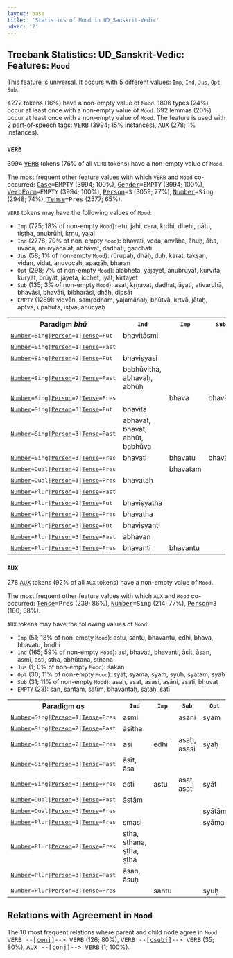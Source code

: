 ```yaml
---
layout: base
title:  'Statistics of Mood in UD_Sanskrit-Vedic'
udver: '2'
---
```


## Treebank Statistics: UD_Sanskrit-Vedic: Features: `Mood`

This feature is universal.
It occurs with 5 different values: `Imp`, `Ind`, `Jus`, `Opt`, `Sub`.

4272 tokens (16%) have a non-empty value of `Mood`.
1806 types (24%) occur at least once with a non-empty value of `Mood`.
692 lemmas (20%) occur at least once with a non-empty value of `Mood`.
The feature is used with 2 part-of-speech tags: <tt><a href="sa_vedic-pos-VERB.html">VERB</a></tt> (3994; 15% instances), <tt><a href="sa_vedic-pos-AUX.html">AUX</a></tt> (278; 1% instances).

### `VERB`

3994 <tt><a href="sa_vedic-pos-VERB.html">VERB</a></tt> tokens (76% of all `VERB` tokens) have a non-empty value of `Mood`.

The most frequent other feature values with which `VERB` and `Mood` co-occurred: <tt><a href="sa_vedic-feat-Case.html">Case</a></tt><tt>=EMPTY</tt> (3994; 100%), <tt><a href="sa_vedic-feat-Gender.html">Gender</a></tt><tt>=EMPTY</tt> (3994; 100%), <tt><a href="sa_vedic-feat-VerbForm.html">VerbForm</a></tt><tt>=EMPTY</tt> (3994; 100%), <tt><a href="sa_vedic-feat-Person.html">Person</a></tt><tt>=3</tt> (3059; 77%), <tt><a href="sa_vedic-feat-Number.html">Number</a></tt><tt>=Sing</tt> (2948; 74%), <tt><a href="sa_vedic-feat-Tense.html">Tense</a></tt><tt>=Pres</tt> (2577; 65%).

`VERB` tokens may have the following values of `Mood`:

* `Imp` (725; 18% of non-empty `Mood`): etu, jahi, cara, kṛdhi, dhehi, pātu, tiṣṭha, anubrūhi, kṛṇu, yajai
* `Ind` (2778; 70% of non-empty `Mood`): bhavati, veda, anvāha, āhuḥ, āha, uvāca, anuvyacalat, abhavat, dadhāti, gacchati
* `Jus` (58; 1% of non-empty `Mood`): rūrupaḥ, dhāḥ, duḥ, karat, takṣan, vidan, vidat, anuvocaḥ, apagāḥ, bharan
* `Opt` (298; 7% of non-empty `Mood`): ālabheta, yājayet, anubrūyāt, kurvīta, kuryāt, brūyāt, jāyeta, icchet, iyāt, kīrtayet
* `Sub` (135; 3% of non-empty `Mood`): asat, kṛṇavat, dadhat, āyati, ativardhā, bhavāsi, bhavāti, bibharāsi, dhāḥ, dipsāt
* `EMPTY` (1289): vidvān, samṛddham, yajamānaḥ, bhūtvā, kṛtvā, jātaḥ, āptvā, upahūtā, iṣṭvā, anūcyaḥ

<table>
  <tr><th>Paradigm <i>bhū</i></th><th><tt>Ind</tt></th><th><tt>Imp</tt></th><th><tt>Sub</tt></th><th><tt>Jus</tt></th><th><tt>Opt</tt></th></tr>
  <tr><td><tt><tt><a href="sa_vedic-feat-Number.html">Number</a></tt><tt>=Sing</tt>|<tt><a href="sa_vedic-feat-Person.html">Person</a></tt><tt>=1</tt>|<tt><a href="sa_vedic-feat-Tense.html">Tense</a></tt><tt>=Fut</tt></tt></td><td>bhavitāsmi</td><td></td><td></td><td></td><td></td></tr>
  <tr><td><tt><tt><a href="sa_vedic-feat-Number.html">Number</a></tt><tt>=Sing</tt>|<tt><a href="sa_vedic-feat-Person.html">Person</a></tt><tt>=1</tt>|<tt><a href="sa_vedic-feat-Tense.html">Tense</a></tt><tt>=Past</tt></tt></td><td></td><td></td><td></td><td></td><td>bhūyāsam</td></tr>
  <tr><td><tt><tt><a href="sa_vedic-feat-Number.html">Number</a></tt><tt>=Sing</tt>|<tt><a href="sa_vedic-feat-Person.html">Person</a></tt><tt>=2</tt>|<tt><a href="sa_vedic-feat-Tense.html">Tense</a></tt><tt>=Fut</tt></tt></td><td>bhaviṣyasi</td><td></td><td></td><td></td><td></td></tr>
  <tr><td><tt><tt><a href="sa_vedic-feat-Number.html">Number</a></tt><tt>=Sing</tt>|<tt><a href="sa_vedic-feat-Person.html">Person</a></tt><tt>=2</tt>|<tt><a href="sa_vedic-feat-Tense.html">Tense</a></tt><tt>=Past</tt></tt></td><td>babhūvitha, abhavaḥ, abhūḥ</td><td></td><td></td><td>bhūḥ</td><td></td></tr>
  <tr><td><tt><tt><a href="sa_vedic-feat-Number.html">Number</a></tt><tt>=Sing</tt>|<tt><a href="sa_vedic-feat-Person.html">Person</a></tt><tt>=2</tt>|<tt><a href="sa_vedic-feat-Tense.html">Tense</a></tt><tt>=Pres</tt></tt></td><td></td><td>bhava</td><td>bhavāsi</td><td></td><td></td></tr>
  <tr><td><tt><tt><a href="sa_vedic-feat-Number.html">Number</a></tt><tt>=Sing</tt>|<tt><a href="sa_vedic-feat-Person.html">Person</a></tt><tt>=3</tt>|<tt><a href="sa_vedic-feat-Tense.html">Tense</a></tt><tt>=Fut</tt></tt></td><td>bhavitā</td><td></td><td></td><td></td><td></td></tr>
  <tr><td><tt><tt><a href="sa_vedic-feat-Number.html">Number</a></tt><tt>=Sing</tt>|<tt><a href="sa_vedic-feat-Person.html">Person</a></tt><tt>=3</tt>|<tt><a href="sa_vedic-feat-Tense.html">Tense</a></tt><tt>=Past</tt></tt></td><td>abhavat, bhavat, abhūt, babhūva</td><td></td><td></td><td></td><td>bhūyāt</td></tr>
  <tr><td><tt><tt><a href="sa_vedic-feat-Number.html">Number</a></tt><tt>=Sing</tt>|<tt><a href="sa_vedic-feat-Person.html">Person</a></tt><tt>=3</tt>|<tt><a href="sa_vedic-feat-Tense.html">Tense</a></tt><tt>=Pres</tt></tt></td><td>bhavati</td><td>bhavatu</td><td>bhavāti</td><td></td><td></td></tr>
  <tr><td><tt><tt><a href="sa_vedic-feat-Number.html">Number</a></tt><tt>=Dual</tt>|<tt><a href="sa_vedic-feat-Person.html">Person</a></tt><tt>=2</tt>|<tt><a href="sa_vedic-feat-Tense.html">Tense</a></tt><tt>=Pres</tt></tt></td><td></td><td>bhavatam</td><td></td><td></td><td></td></tr>
  <tr><td><tt><tt><a href="sa_vedic-feat-Number.html">Number</a></tt><tt>=Dual</tt>|<tt><a href="sa_vedic-feat-Person.html">Person</a></tt><tt>=3</tt>|<tt><a href="sa_vedic-feat-Tense.html">Tense</a></tt><tt>=Pres</tt></tt></td><td>bhavataḥ</td><td></td><td></td><td></td><td></td></tr>
  <tr><td><tt><tt><a href="sa_vedic-feat-Number.html">Number</a></tt><tt>=Plur</tt>|<tt><a href="sa_vedic-feat-Person.html">Person</a></tt><tt>=1</tt>|<tt><a href="sa_vedic-feat-Tense.html">Tense</a></tt><tt>=Past</tt></tt></td><td></td><td></td><td></td><td>bhūma</td><td></td></tr>
  <tr><td><tt><tt><a href="sa_vedic-feat-Number.html">Number</a></tt><tt>=Plur</tt>|<tt><a href="sa_vedic-feat-Person.html">Person</a></tt><tt>=2</tt>|<tt><a href="sa_vedic-feat-Tense.html">Tense</a></tt><tt>=Fut</tt></tt></td><td>bhaviṣyatha</td><td></td><td></td><td></td><td></td></tr>
  <tr><td><tt><tt><a href="sa_vedic-feat-Number.html">Number</a></tt><tt>=Plur</tt>|<tt><a href="sa_vedic-feat-Person.html">Person</a></tt><tt>=2</tt>|<tt><a href="sa_vedic-feat-Tense.html">Tense</a></tt><tt>=Pres</tt></tt></td><td>bhavatha</td><td></td><td></td><td></td><td></td></tr>
  <tr><td><tt><tt><a href="sa_vedic-feat-Number.html">Number</a></tt><tt>=Plur</tt>|<tt><a href="sa_vedic-feat-Person.html">Person</a></tt><tt>=3</tt>|<tt><a href="sa_vedic-feat-Tense.html">Tense</a></tt><tt>=Fut</tt></tt></td><td>bhaviṣyanti</td><td></td><td></td><td></td><td></td></tr>
  <tr><td><tt><tt><a href="sa_vedic-feat-Number.html">Number</a></tt><tt>=Plur</tt>|<tt><a href="sa_vedic-feat-Person.html">Person</a></tt><tt>=3</tt>|<tt><a href="sa_vedic-feat-Tense.html">Tense</a></tt><tt>=Past</tt></tt></td><td>abhavan</td><td></td><td></td><td></td><td></td></tr>
  <tr><td><tt><tt><a href="sa_vedic-feat-Number.html">Number</a></tt><tt>=Plur</tt>|<tt><a href="sa_vedic-feat-Person.html">Person</a></tt><tt>=3</tt>|<tt><a href="sa_vedic-feat-Tense.html">Tense</a></tt><tt>=Pres</tt></tt></td><td>bhavanti</td><td>bhavantu</td><td></td><td></td><td></td></tr>
</table>

### `AUX`

278 <tt><a href="sa_vedic-pos-AUX.html">AUX</a></tt> tokens (92% of all `AUX` tokens) have a non-empty value of `Mood`.

The most frequent other feature values with which `AUX` and `Mood` co-occurred: <tt><a href="sa_vedic-feat-Tense.html">Tense</a></tt><tt>=Pres</tt> (239; 86%), <tt><a href="sa_vedic-feat-Number.html">Number</a></tt><tt>=Sing</tt> (214; 77%), <tt><a href="sa_vedic-feat-Person.html">Person</a></tt><tt>=3</tt> (160; 58%).

`AUX` tokens may have the following values of `Mood`:

* `Imp` (51; 18% of non-empty `Mood`): astu, santu, bhavantu, edhi, bhava, bhavatu, bodhi
* `Ind` (165; 59% of non-empty `Mood`): asi, bhavati, bhavanti, āsīt, āsan, asmi, asti, stha, abhūtana, sthana
* `Jus` (1; 0% of non-empty `Mood`): śakan
* `Opt` (30; 11% of non-empty `Mood`): syāt, syāma, syām, syuḥ, syātām, syāḥ
* `Sub` (31; 11% of non-empty `Mood`): asaḥ, asat, asasi, asāni, asati, bhuvat
* `EMPTY` (23): san, santam, satīm, bhavantaḥ, sataḥ, satī

<table>
  <tr><th>Paradigm <i>as</i></th><th><tt>Ind</tt></th><th><tt>Imp</tt></th><th><tt>Sub</tt></th><th><tt>Opt</tt></th></tr>
  <tr><td><tt><tt><a href="sa_vedic-feat-Number.html">Number</a></tt><tt>=Sing</tt>|<tt><a href="sa_vedic-feat-Person.html">Person</a></tt><tt>=1</tt>|<tt><a href="sa_vedic-feat-Tense.html">Tense</a></tt><tt>=Pres</tt></tt></td><td>asmi</td><td></td><td>asāni</td><td>syām</td></tr>
  <tr><td><tt><tt><a href="sa_vedic-feat-Number.html">Number</a></tt><tt>=Sing</tt>|<tt><a href="sa_vedic-feat-Person.html">Person</a></tt><tt>=2</tt>|<tt><a href="sa_vedic-feat-Tense.html">Tense</a></tt><tt>=Past</tt></tt></td><td>āsitha</td><td></td><td></td><td></td></tr>
  <tr><td><tt><tt><a href="sa_vedic-feat-Number.html">Number</a></tt><tt>=Sing</tt>|<tt><a href="sa_vedic-feat-Person.html">Person</a></tt><tt>=2</tt>|<tt><a href="sa_vedic-feat-Tense.html">Tense</a></tt><tt>=Pres</tt></tt></td><td>asi</td><td>edhi</td><td>asaḥ, asasi</td><td>syāḥ</td></tr>
  <tr><td><tt><tt><a href="sa_vedic-feat-Number.html">Number</a></tt><tt>=Sing</tt>|<tt><a href="sa_vedic-feat-Person.html">Person</a></tt><tt>=3</tt>|<tt><a href="sa_vedic-feat-Tense.html">Tense</a></tt><tt>=Past</tt></tt></td><td>āsīt, āsa</td><td></td><td></td><td></td></tr>
  <tr><td><tt><tt><a href="sa_vedic-feat-Number.html">Number</a></tt><tt>=Sing</tt>|<tt><a href="sa_vedic-feat-Person.html">Person</a></tt><tt>=3</tt>|<tt><a href="sa_vedic-feat-Tense.html">Tense</a></tt><tt>=Pres</tt></tt></td><td>asti</td><td>astu</td><td>asat, asati</td><td>syāt</td></tr>
  <tr><td><tt><tt><a href="sa_vedic-feat-Number.html">Number</a></tt><tt>=Dual</tt>|<tt><a href="sa_vedic-feat-Person.html">Person</a></tt><tt>=3</tt>|<tt><a href="sa_vedic-feat-Tense.html">Tense</a></tt><tt>=Past</tt></tt></td><td>āstām</td><td></td><td></td><td></td></tr>
  <tr><td><tt><tt><a href="sa_vedic-feat-Number.html">Number</a></tt><tt>=Dual</tt>|<tt><a href="sa_vedic-feat-Person.html">Person</a></tt><tt>=3</tt>|<tt><a href="sa_vedic-feat-Tense.html">Tense</a></tt><tt>=Pres</tt></tt></td><td></td><td></td><td></td><td>syātām</td></tr>
  <tr><td><tt><tt><a href="sa_vedic-feat-Number.html">Number</a></tt><tt>=Plur</tt>|<tt><a href="sa_vedic-feat-Person.html">Person</a></tt><tt>=1</tt>|<tt><a href="sa_vedic-feat-Tense.html">Tense</a></tt><tt>=Pres</tt></tt></td><td>smasi</td><td></td><td></td><td>syāma</td></tr>
  <tr><td><tt><tt><a href="sa_vedic-feat-Number.html">Number</a></tt><tt>=Plur</tt>|<tt><a href="sa_vedic-feat-Person.html">Person</a></tt><tt>=2</tt>|<tt><a href="sa_vedic-feat-Tense.html">Tense</a></tt><tt>=Pres</tt></tt></td><td>stha, sthana, ṣṭha, ṣṭhā</td><td></td><td></td><td></td></tr>
  <tr><td><tt><tt><a href="sa_vedic-feat-Number.html">Number</a></tt><tt>=Plur</tt>|<tt><a href="sa_vedic-feat-Person.html">Person</a></tt><tt>=3</tt>|<tt><a href="sa_vedic-feat-Tense.html">Tense</a></tt><tt>=Past</tt></tt></td><td>āsan, āsuḥ</td><td></td><td></td><td></td></tr>
  <tr><td><tt><tt><a href="sa_vedic-feat-Number.html">Number</a></tt><tt>=Plur</tt>|<tt><a href="sa_vedic-feat-Person.html">Person</a></tt><tt>=3</tt>|<tt><a href="sa_vedic-feat-Tense.html">Tense</a></tt><tt>=Pres</tt></tt></td><td></td><td>santu</td><td></td><td>syuḥ</td></tr>
</table>

## Relations with Agreement in `Mood`

The 10 most frequent relations where parent and child node agree in `Mood`:
<tt>VERB --[<tt><a href="sa_vedic-dep-conj.html">conj</a></tt>]--> VERB</tt> (126; 80%),
<tt>VERB --[<tt><a href="sa_vedic-dep-csubj.html">csubj</a></tt>]--> VERB</tt> (35; 80%),
<tt>AUX --[<tt><a href="sa_vedic-dep-conj.html">conj</a></tt>]--> VERB</tt> (1; 100%).

